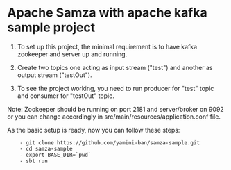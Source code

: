 # Apache Samza with apache kafka sample project

1) To set up this project, the minimal requirement is to have kafka zookeeper and server up and running.

2) Create two topics one acting as input stream ("test") and another as output stream ("testOut").

3) To see the project working, you need to run producer for "test" topic and consumer for "testOut" topic.

Note: Zookeeper should be running on port 2181 and server/broker on 9092 or you can change accordingly in 
        src/main/resources/application.conf file.
        
As the basic setup is ready, now you can follow these steps:
        
        - git clone https://github.com/yamini-ban/samza-sample.git
        - cd samza-sample
        - export BASE_DIR=`pwd`
        - sbt run

